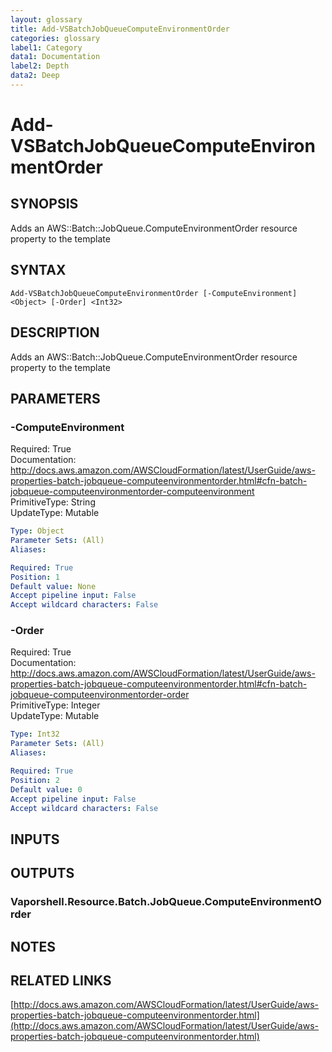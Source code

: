 ```yaml
---
layout: glossary
title: Add-VSBatchJobQueueComputeEnvironmentOrder
categories: glossary
label1: Category
data1: Documentation
label2: Depth
data2: Deep
---
```


# Add-VSBatchJobQueueComputeEnvironmentOrder

## SYNOPSIS
Adds an AWS::Batch::JobQueue.ComputeEnvironmentOrder resource property to the template

## SYNTAX

```
Add-VSBatchJobQueueComputeEnvironmentOrder [-ComputeEnvironment] <Object> [-Order] <Int32>
```

## DESCRIPTION
Adds an AWS::Batch::JobQueue.ComputeEnvironmentOrder resource property to the template

## PARAMETERS

### -ComputeEnvironment
Required: True    
Documentation: http://docs.aws.amazon.com/AWSCloudFormation/latest/UserGuide/aws-properties-batch-jobqueue-computeenvironmentorder.html#cfn-batch-jobqueue-computeenvironmentorder-computeenvironment    
PrimitiveType: String    
UpdateType: Mutable

```yaml
Type: Object
Parameter Sets: (All)
Aliases: 

Required: True
Position: 1
Default value: None
Accept pipeline input: False
Accept wildcard characters: False
```

### -Order
Required: True    
Documentation: http://docs.aws.amazon.com/AWSCloudFormation/latest/UserGuide/aws-properties-batch-jobqueue-computeenvironmentorder.html#cfn-batch-jobqueue-computeenvironmentorder-order    
PrimitiveType: Integer    
UpdateType: Mutable

```yaml
Type: Int32
Parameter Sets: (All)
Aliases: 

Required: True
Position: 2
Default value: 0
Accept pipeline input: False
Accept wildcard characters: False
```

## INPUTS

## OUTPUTS

### Vaporshell.Resource.Batch.JobQueue.ComputeEnvironmentOrder

## NOTES

## RELATED LINKS

[http://docs.aws.amazon.com/AWSCloudFormation/latest/UserGuide/aws-properties-batch-jobqueue-computeenvironmentorder.html](http://docs.aws.amazon.com/AWSCloudFormation/latest/UserGuide/aws-properties-batch-jobqueue-computeenvironmentorder.html)

